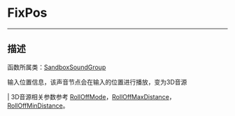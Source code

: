 # FixPos

-----------------------------------------------------------------------------------------
## 描述

函数所属类：[SandboxSoundGroup](/Api/Class/Sound/SandboxSoundGroup.md)

输入位置信息，该声音节点会在输入的位置进行播放，变为3D音源

| 3D音源相关参数参考 [RollOffMode]()，[RollOffMaxDistance]()，[RollOffMinDistance]()。